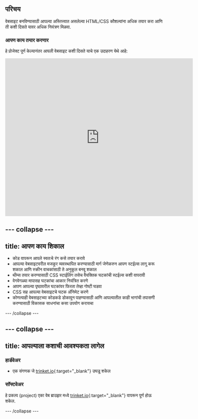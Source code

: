 ## परिचय

वेबसाइट बनविण्यासाठी आपल्या अस्तित्त्वात असलेल्या HTML/CSS कौशल्यांना अधिक तयार करा आणि ती कशी दिसते यावर अधिक नियंत्रण मिळवा.

### आपण काय तयार करणार

हे प्रोजेक्ट पूर्ण केल्यानंतर आपली वेबसाइट कशी दिसते याचे एक उदाहरण येथे आहे:

<div class="trinket">
  <iframe src="https://trinket.io/embed/html/0e7f7e6713?outputOnly=true&start=result" width="600" height="505" frameborder="0" marginwidth="0" marginheight="0" allowfullscreen>
  </iframe>
</div>

--- collapse ---
---
title: आपण काय शिकाल
---

+ कोड वापरून आपले स्वतःचे रंग कसे तयार करावे
+ आपल्या वेबसाइटवरील मजकूर व्यवस्थापित करण्यासाठी मार्ग जेणेकरुन आपण स्टईल्स लागू करू शकाल आणि स्क्रीन वाचकांसाठी ते अनुकूल बनवू शकाल
+ थीम्स तयार करण्यासाठी CSS स्टाईलिंग तसेच वैयक्तिक घटकांची स्टईल्स कशी वापरावी
+ वेगवेगळ्या मापासह घटकांचा आकार नियंत्रित करणे
+ आपण आपल्या पृष्ठावरील घटकांवर फिरता तेव्हा गोष्टी घडवा
+ CSS सह आपल्या वेबसाइटचे घटक अ‍ॅनिमेट करणे
+ कोणत्याही वेबसाइटच्या कोडकडे डोकावून पाहण्यासाठी आणि आपल्यातील काही भागांची तपासणी करण्यासाठी विकासक साधनांचा कसा उपयोग करायचा

--- /collapse ---

--- collapse ---
---
title: आपल्याला कशाची आवश्यकता लागेल
---

### हार्डवेअर

+ एक संगणक जे [trinket.io](https://trinket.io){:target="_blank"} उघडू शकेल

### सॉफ्टवेअर

हे प्रकल्प (project) एका वेब ब्राउझर मध्ये [trinket.io](https://trinket.io){:target="_blank"} वापरून पूर्ण होऊ शकेल.

--- /collapse ---